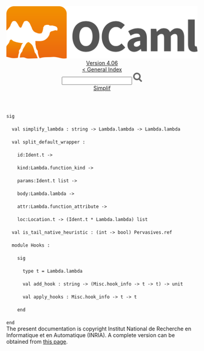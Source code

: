 <!-- ((! set title API !)) ((! set documentation !)) ((! set api !)) ((! set nobreadcrumb !)) -->
<div class="api"><header><nav class="toc brand"><a class="brand" href="https://ocaml.org/"><img src="colour-logo-gray.svg" class="svg" alt="OCaml"></a></nav><nav class="toc"><div class="toc_version"><a href="/docs" id="version-select">Version 4.06</a></div><a href="index.html">&lt; General Index</a><div class="api_search"><input type="text" name="apisearch" id="api_search" oninput="mySearch(false);" onkeypress="this.oninput();" onclick="this.oninput();" onpaste="this.oninput();">
<img src="search_icon.svg" alt="Search" class="svg" onclick="mySearch(false)"></div>
<div id="search_results"></div><div class="toc_title"><a href="Simplif.html">Simplif</a></div><ul></ul></nav></header>
<code class="code"><span class="keyword">sig</span><br>
&nbsp;&nbsp;<span class="keyword">val</span>&nbsp;simplify_lambda&nbsp;:&nbsp;string&nbsp;<span class="keywordsign">-&gt;</span>&nbsp;<span class="constructor">Lambda</span>.lambda&nbsp;<span class="keywordsign">-&gt;</span>&nbsp;<span class="constructor">Lambda</span>.lambda<br>
&nbsp;&nbsp;<span class="keyword">val</span>&nbsp;split_default_wrapper&nbsp;:<br>
&nbsp;&nbsp;&nbsp;&nbsp;id:<span class="constructor">Ident</span>.t&nbsp;<span class="keywordsign">-&gt;</span><br>
&nbsp;&nbsp;&nbsp;&nbsp;kind:<span class="constructor">Lambda</span>.function_kind&nbsp;<span class="keywordsign">-&gt;</span><br>
&nbsp;&nbsp;&nbsp;&nbsp;params:<span class="constructor">Ident</span>.t&nbsp;list&nbsp;<span class="keywordsign">-&gt;</span><br>
&nbsp;&nbsp;&nbsp;&nbsp;body:<span class="constructor">Lambda</span>.lambda&nbsp;<span class="keywordsign">-&gt;</span><br>
&nbsp;&nbsp;&nbsp;&nbsp;attr:<span class="constructor">Lambda</span>.function_attribute&nbsp;<span class="keywordsign">-&gt;</span><br>
&nbsp;&nbsp;&nbsp;&nbsp;loc:<span class="constructor">Location</span>.t&nbsp;<span class="keywordsign">-&gt;</span>&nbsp;(<span class="constructor">Ident</span>.t&nbsp;*&nbsp;<span class="constructor">Lambda</span>.lambda)&nbsp;list<br>
&nbsp;&nbsp;<span class="keyword">val</span>&nbsp;is_tail_native_heuristic&nbsp;:&nbsp;(int&nbsp;<span class="keywordsign">-&gt;</span>&nbsp;bool)&nbsp;<span class="constructor">Pervasives</span>.ref<br>
&nbsp;&nbsp;<span class="keyword">module</span>&nbsp;<span class="constructor">Hooks</span>&nbsp;:<br>
&nbsp;&nbsp;&nbsp;&nbsp;<span class="keyword">sig</span><br>
&nbsp;&nbsp;&nbsp;&nbsp;&nbsp;&nbsp;<span class="keyword">type</span>&nbsp;t&nbsp;=&nbsp;<span class="constructor">Lambda</span>.lambda<br>
&nbsp;&nbsp;&nbsp;&nbsp;&nbsp;&nbsp;<span class="keyword">val</span>&nbsp;add_hook&nbsp;:&nbsp;string&nbsp;<span class="keywordsign">-&gt;</span>&nbsp;(<span class="constructor">Misc</span>.hook_info&nbsp;<span class="keywordsign">-&gt;</span>&nbsp;t&nbsp;<span class="keywordsign">-&gt;</span>&nbsp;t)&nbsp;<span class="keywordsign">-&gt;</span>&nbsp;unit<br>
&nbsp;&nbsp;&nbsp;&nbsp;&nbsp;&nbsp;<span class="keyword">val</span>&nbsp;apply_hooks&nbsp;:&nbsp;<span class="constructor">Misc</span>.hook_info&nbsp;<span class="keywordsign">-&gt;</span>&nbsp;t&nbsp;<span class="keywordsign">-&gt;</span>&nbsp;t<br>
&nbsp;&nbsp;&nbsp;&nbsp;<span class="keyword">end</span><br>
<span class="keyword">end</span></code><div class="copyright">The present documentation is copyright Institut National de Recherche en Informatique et en Automatique (INRIA). A complete version can be obtained from <a href="http://caml.inria.fr/pub/docs/manual-ocaml/">this page</a>.</div></div>